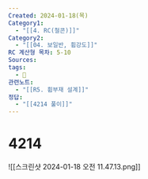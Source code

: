 ```yaml
---
Created: 2024-01-18(목)
Category1:
  - "[[4. RC(철콘)]]"
Category2:
  - "[[04. 보일반, 휨강도]]"
RC 계산형 목차: 5-10
Sources: 
tags:
  - 🧮
관련노트:
  - "[[R5. 휨부재 설계]]"
정답:
  - "[[4214 풀이]]"
---
```

#  4214

![[스크린샷 2024-01-18 오전 11.47.13.png]]